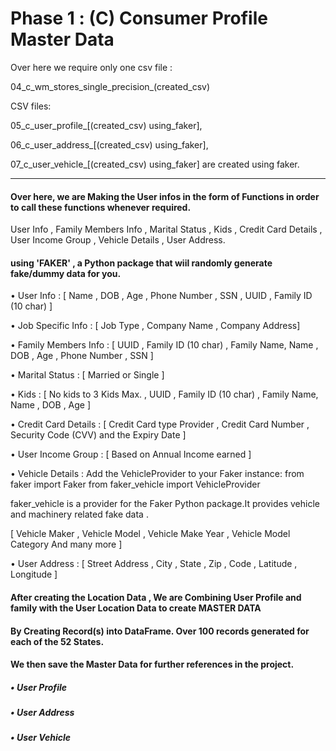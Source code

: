# Phase 1 : (C) Consumer Profile Master Data

Over here we require only one csv file :

04_c_wm_stores_single_precision_(created_csv) 


CSV files:

05_c_user_profile_[(created_csv) using_faker],

06_c_user_address_[(created_csv) using_faker],

07_c_user_vehicle_[(created_csv) using_faker]  are created using faker.

-------------------------------------------------------------------------------------------------------------------------------------------------

 #### Over here, we are  Making the User  infos in the form of Functions in order to call these functions whenever required.
 
 User Info , Family Members Info , Marital Status , Kids , Credit Card Details , User Income  Group , Vehicle Details , User Address.
 
 #### using 'FAKER' , a Python package that wiil randomly generate fake/dummy data for you.   


•	User Info : [ Name , DOB , Age , Phone Number , SSN , UUID , Family ID (10 char) ]

•	Job Specific Info : [ Job Type , Company Name , Company Address]

•	Family Members Info : [  UUID , Family ID (10 char) , Family Name,  Name , DOB , Age , Phone Number , SSN  ]

•	Marital Status : [ Married or Single ]

•	Kids : [ No kids to 3 Kids Max. , UUID , Family ID (10 char) , Family Name,  Name , DOB , Age ]

•	Credit Card Details : [ Credit Card type Provider , Credit Card Number , Security Code (CVV) and the Expiry Date ] 

•	User Income  Group : [ Based on Annual Income earned ]

•	Vehicle Details : Add the VehicleProvider to your Faker instance: from faker import Faker from faker_vehicle import VehicleProvider

faker_vehicle is a provider for the Faker Python package.It provides vehicle and machinery related fake data .

[ Vehicle Maker , Vehicle Model , Vehicle Make  Year , Vehicle  Model Category And many more ]


•	User Address : [ Street Address , City , State , Zip ,  Code , Latitude , Longitude ]
 
 #### After creating the Location Data , We are Combining User Profile and family with the User Location Data  to create  MASTER  DATA
 
 #### By Creating Record(s) into DataFrame. Over 100 records generated for each of the 52 States.
 
 #### We then save the Master Data for further references in the project.
 
 ##### •	User Profile

 ##### •	User Address

 ##### •	User Vehicle
 
 
